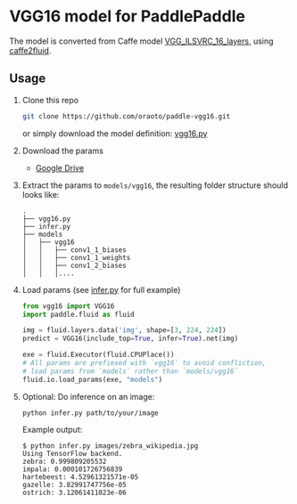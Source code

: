 # VGG16 model for PaddlePaddle

The model is converted from Caffe model [VGG_ILSVRC_16_layers](https://gist.github.com/ksimonyan/211839e770f7b538e2d8), using [caffe2fluid](https://github.com/PaddlePaddle/models/tree/develop/fluid/image_classification/caffe2fluid).

## Usage

1. Clone this repo

    ```bash
    git clone https://github.com/oraoto/paddle-vgg16.git
    ```

    or simply download the model definition: [vgg16.py](./vgg16.py)

2. Download the params

    + [Google Drive](https://drive.google.com/file/d/1crdenigwNY31ouG4x1NES8Z6m9V54_rl/)

3. Extract the params to `models/vgg16`, the resulting folder structure should looks like:

    ```
    .
    ├── vgg16.py
    ├── infer.py
    ├── models
    │   ├── vgg16
    │   │   ├── conv1_1_biases
    │   │   ├── conv1_1_weights
    │   │   ├── conv1_2_biases
    │   │   │....

    ```

4. Load params (see [infer.py](./infer.py) for full example)

    ```python
    from vgg16 import VGG16
    import paddle.fluid as fluid

    img = fluid.layers.data('img', shape=[3, 224, 224])
    predict = VGG16(include_top=True, infer=True).net(img)

    exe = fluid.Executor(fluid.CPUPlace())
    # All params are prefiexed with `vgg16` to avoid confliction,
    # load params from `models` rather than `models/vgg16`
    fluid.io.load_params(exe, "models") 
    ```

5. Optional: Do inference on an image:

    ```
    python infer.py path/to/your/image
    ```

    Example output:

    ```
    $ python infer.py images/zebra_wikipedia.jpg
    Using TensorFlow backend.
    zebra: 0.999809205532
    impala: 0.000101726756839
    hartebeest: 4.52961321571e-05
    gazelle: 3.82991747756e-05
    ostrich: 3.12061411023e-06
    ```
